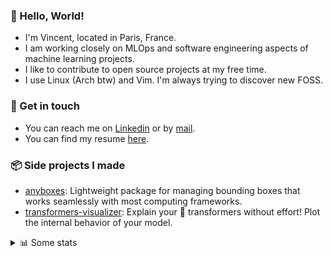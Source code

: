 ### 👋 Hello, World!

- I'm Vincent, located in Paris, France.
- I am working closely on MLOps and software engineering aspects of machine learning projects.
- I like to contribute to open source projects at my free time.
- I use Linux (Arch btw) and Vim. I'm always trying to discover new FOSS.

### 🔗 Get in touch

- You can reach me on [Linkedin](https://www.linkedin.com/in/vincent-duchauffour-3a9641155/) or by [mail](mailto:vincent.duchauffour@proton.me).
- You can find my resume [here](https://raw.githubusercontent.com/VDuchauffour/resume/main/resume.pdf).

### 📦 Side projects I made

- [anyboxes](https://github.com/VDuchauffour/anyboxes): Lightweight package for managing bounding boxes that works seamlessly with most computing frameworks.
- [transformers-visualizer](https://github.com/VDuchauffour/transformers-visualizer): Explain your 🤗 transformers without effort! Plot the internal behavior of your model. 

<details><summary>📊 Some stats</summary>  
  
<p align="center">
  <img alt="VDuchauffour's github stats" src="https://github-readme-stats.vercel.app/api?username=VDuchauffour&include_all_commits=true&show_icons=true&theme=react"/>
  <br />
  <img alt="VDuchauffour's streak stats" src="https://streak-stats.demolab.com?user=VDuchauffour&theme=react"/>
  <br />
  <img alt="VDuchauffour's language stats" src="https://github-readme-stats.vercel.app/api/top-langs/?username=VDuchauffour&count_private=true&include_all_commits=true&show_icons=true&layout=compact&theme=react"/>
  <!--   <br />
  <img alt="VDuchauffour's Wakatime stats" src="https://github-readme-stats.vercel.app/api/wakatime?username=VDuchauffour&theme=react"/> -->
</p>

#### 🧭 Wakatime stats
<!--START_SECTION:waka-->
![Code Time](http://img.shields.io/badge/Code%20Time-1%2C926%20hrs%2033%20mins-blue)

![Lines of code](https://img.shields.io/badge/From%20Hello%20World%20I%27ve%20Written-4.8%20million%20lines%20of%20code-blue)

**🐱 My GitHub Data** 

> 📦 981.0 kB Used in GitHub's Storage 
 > 
> 🏆 561 Contributions in the Year 2024
 > 
> 🚫 Not Opted to Hire
 > 
> 📜 9 Public Repositories 
 > 
> 🔑 2 Private Repositories 
 > 
**I'm an Early 🐤** 

```text
🌞 Morning                318 commits         ██░░░░░░░░░░░░░░░░░░░░░░░   07.33 % 
🌆 Daytime                2305 commits        █████████████░░░░░░░░░░░░   53.12 % 
🌃 Evening                1321 commits        ████████░░░░░░░░░░░░░░░░░   30.44 % 
🌙 Night                  395 commits         ██░░░░░░░░░░░░░░░░░░░░░░░   09.10 % 
```
📅 **I'm Most Productive on Monday** 

```text
Monday                   1010 commits        ██████░░░░░░░░░░░░░░░░░░░   23.28 % 
Tuesday                  779 commits         ████░░░░░░░░░░░░░░░░░░░░░   17.95 % 
Wednesday                706 commits         ████░░░░░░░░░░░░░░░░░░░░░   16.27 % 
Thursday                 793 commits         █████░░░░░░░░░░░░░░░░░░░░   18.28 % 
Friday                   651 commits         ████░░░░░░░░░░░░░░░░░░░░░   15.00 % 
Saturday                 105 commits         █░░░░░░░░░░░░░░░░░░░░░░░░   02.42 % 
Sunday                   295 commits         ██░░░░░░░░░░░░░░░░░░░░░░░   06.80 % 
```


📊 **This Week I Spent My Time On** 

```text
💬 Programming Languages: 
Python                   24 hrs 5 mins       ███████████████░░░░░░░░░░   61.65 % 
YAML                     5 hrs 33 mins       ████░░░░░░░░░░░░░░░░░░░░░   14.23 % 
C++                      1 hr 59 mins        █░░░░░░░░░░░░░░░░░░░░░░░░   05.09 % 
SQL                      1 hr 40 mins        █░░░░░░░░░░░░░░░░░░░░░░░░   04.28 % 
Bash                     1 hr 20 mins        █░░░░░░░░░░░░░░░░░░░░░░░░   03.45 % 
```


 Last Updated on 03/06/2024 00:40:45 UTC
<!--END_SECTION:waka-->
</details>
